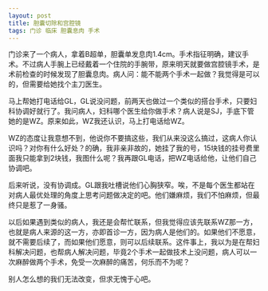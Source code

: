 ```yaml
---
layout: post
title: 胆囊切除和宫腔镜
tags: 门诊 临床 胆囊息肉 手术
---
```


门诊来了一个病人，拿着B超单，胆囊单发息肉1.4cm。手术指征明确，建议手术。不过病人手腕上已经戴着一个住院的手腕带，原来明天就要做宫腔镜手术，是术前检查的时候发现了胆囊息肉。病人问：能不能两个手术一起做？我觉得是可以的，但需要给她找个主刀医生。

马上帮她打电话给GL，GL说没问题，前两天也做过一个类似的搭台手术，只要妇科协调好就行了。我问病人，妇科哪个医生给你做手术？病人说是SJ，手底下管她的是WZ。原来如此，WZ我还认识，马上打电话给WZ。

WZ的态度让我意想不到，他说你不要搞这些，我们从来没这么搞过，这病人你认识吗？对你有什么好处？的确，我非亲非故的，她挂了我的号，15块钱的挂号费里面我只能拿到2块钱，我图什么呢？我再跟GL电话，把WZ电话给他，让他们自己协调吧。

后来听说，没有协调成。GL跟我吐槽说他们心胸狭窄。唉，不是每个医生都站在对病人最优处理的角度上思考问题做决定的吧。他们嫌麻烦，我们不怕麻烦，但最终只是惹了一身骚。

以后如果遇到类似的病人，我还是会帮忙联系，但我觉得应该先联系WZ那一方，也就是病人来源的这一方，亦即首诊一方，因为病人是他们的。如果他们不愿意，就不需要后续了，而如果他们愿意，则可以后续联系。这件事上，我以为是在帮妇科解决问题，也帮病人解决问题，毕竟2个手术一起做技术上没问题，病人可以一次麻醉做两个手术，免受一次麻醉的痛苦，何乐而不为呢？

别人怎么想的我们无法改变，但求无愧于心吧。